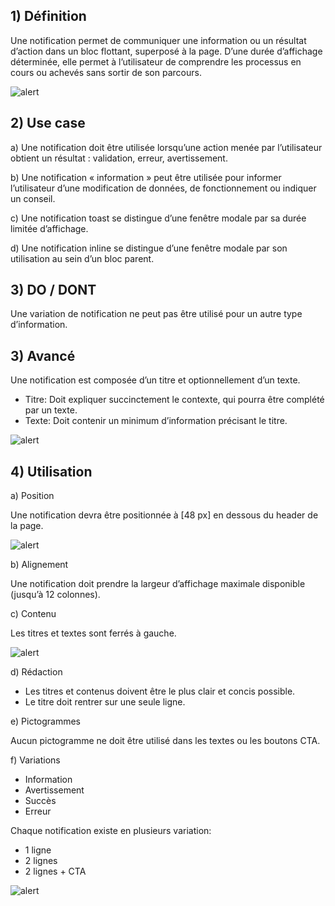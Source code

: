 ## 1) Définition

Une notification permet de communiquer une information ou un résultat d’action dans un bloc flottant, superposé à la page. D’une durée d’affichage déterminée, elle permet à l’utilisateur de comprendre les processus en cours ou achevés sans sortir de son parcours.

<img src="../../assets/images/alert/alert-01.jpg" alt="alert" class="tk-markdown__img-fullscreen" />

## 2) Use case

a) Une notification doit être utilisée lorsqu’une action menée par l’utilisateur obtient un résultat : validation, erreur, avertissement.

b) Une notification « information » peut être utilisée pour informer l’utilisateur d’une modification de données, de fonctionnement ou indiquer un conseil.

c) Une notification toast se distingue d’une fenêtre modale par sa durée limitée d’affichage.

d) Une notification inline se distingue d’une fenêtre modale par son utilisation au sein d’un bloc parent.

## 3) DO / DONT

Une variation de notification ne peut pas être utilisé pour un autre type d’information.

## 3) Avancé

Une notification est composée d’un titre et optionnellement d’un texte.

-   Titre: Doit expliquer succinctement le contexte, qui pourra être complété par un texte.
-   Texte: Doit contenir un minimum d’information précisant le titre.

<img src="../../assets/images/alert/alert-02.jpg" alt="alert" class="tk-markdown__img-fullscreen" />

## 4) Utilisation

a) Position

Une notification devra être positionnée à [48 px] en dessous du header de la page.

<img src="../../assets/images/alert/alert-03.jpg" alt="alert" class="tk-markdown__img-fullscreen" />

b) Alignement

Une notification doit prendre la largeur d’affichage maximale disponible (jusqu’à 12 colonnes).

c) Contenu

Les titres et textes sont ferrés à gauche.

<img src="../../assets/images/alert/alert-04.jpg" alt="alert" class="tk-markdown__img-fullscreen" />

d) Rédaction

-   Les titres et contenus doivent être le plus clair et concis possible.
-   Le titre doit rentrer sur une seule ligne.

e) Pictogrammes

Aucun pictogramme ne doit être utilisé dans les textes ou les boutons CTA.

f) Variations

-   Information
-   Avertissement
-   Succès
-   Erreur

Chaque notification existe en plusieurs variation:

-   1 ligne
-   2 lignes
-   2 lignes + CTA

<img src="../../assets/images/alert/alert-05.jpg" alt="alert" class="tk-markdown__img-fullscreen" />
